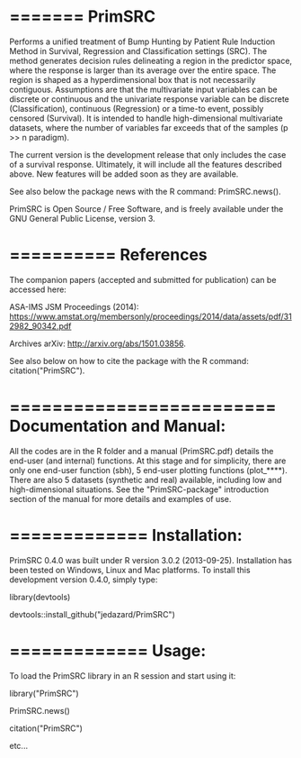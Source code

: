 =======
PrimSRC
=======
Performs a unified treatment of Bump Hunting by Patient Rule Induction Method in Survival, Regression and Classification settings (SRC). The method generates decision rules delineating a region in the predictor space, where the response is larger than its average over the entire space. The region is shaped as a hyperdimensional box that is not necessarily contiguous.
Assumptions are that the multivariate input variables can be discrete or continuous and the
univariate response variable can be discrete (Classification), continuous (Regression) or a time-to event,
possibly censored (Survival). It is intended to handle high-dimensional multivariate datasets,
where the number of variables far exceeds that of the samples (p >> n paradigm).

The current version is the development release that only includes the case of a survival response. Ultimately, it will include all the features described above. New features will be added soon as they are available.

See also below the package news with the R command: PrimSRC.news().

PrimSRC is Open Source / Free Software, and is freely available under the GNU General Public License, version 3.

==========
References
==========
The companion papers (accepted and submitted for publication) can be accessed here:

ASA-IMS JSM Proceedings (2014): 
https://www.amstat.org/membersonly/proceedings/2014/data/assets/pdf/312982_90342.pdf

Archives arXiv:
http://arxiv.org/abs/1501.03856.

See also below on how to cite the package with the R command: citation("PrimSRC").

=========================
Documentation and Manual: 
=========================
All the codes are in the R folder and a manual (PrimSRC.pdf) details the end-user (and internal) functions. At this stage and for simplicity, there are only one end-user function (sbh), 5 end-user plotting functions (plot_****). There are also 5 datasets (synthetic and real) available, including low and high-dimensional situations. See the "PrimSRC-package" introduction section of the manual for more details and examples of use.

=============
Installation: 
=============
PrimSRC 0.4.0 was built under R version 3.0.2 (2013-09-25).
Installation has been tested on Windows, Linux and Mac platforms.
To install this development version 0.4.0, simply type:

library(devtools)

devtools::install_github("jedazard/PrimSRC")

=============
Usage: 
=============
To load the PrimSRC library in an R session and start using it:

library("PrimSRC")

PrimSRC.news()

citation("PrimSRC")

etc...
